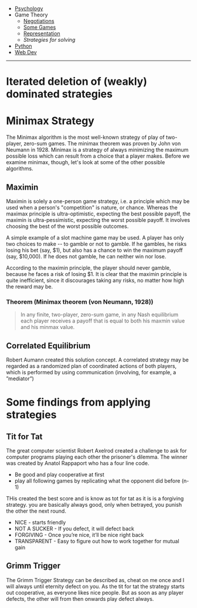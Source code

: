 <!-- Top Navigation -->
* [Psychology](/psycholgy.md)
* Game Theory
   * [Negotiations](/negotiations.md)
   * [Some Games](/gt-games.md)
   * [Representation](/gt-representation.md)
   * *Strategies for solving*
* [Python](/python.md)
* [Web Dev](/web-dev.md)

---

# Iterated deletion of (weakly) dominated strategies

# Minimax Strategy

The Minimax algorithm is the most well-known strategy of play of two-player, zero-sum games. The minimax theorem was proven by John von Neumann in 1928. Minimax is a strategy of always minimizing the maximum possible loss which can result from a choice that a player makes. Before we examine minimax, though, let's look at some of the other possible algorithms.

## Maximin

Maximin is solely a one-person game strategy, i.e. a principle which may be used when a person's "competition" is nature, or chance. Whereas the maximax principle is ultra-optimistic, expecting the best possible payoff, the maximin is ultra-pessimistic, expecting the worst possible payoff. It involves choosing the best of the worst possible outcomes.

A simple example of a slot machine game may be used. A player has only two choices to make -- to gamble or not to gamble. If he gambles, he risks losing his bet (say, $1), but also has a chance to win the maximum payoff (say, $10,000). If he does not gamble, he can neither win nor lose.

According to the maximin principle, the player should never gamble, because he faces a risk of losing $1. It is clear that the maximin principle is quite inefficient, since it discourages taking any risks, no matter how high the reward may be.

### Theorem (Minimax theorem (von Neumann, 1928))
>In any finite, two-player, zero-sum game, in any Nash equilibrium each player receives a payoff that is equal to both his maxmin value and his minmax value.

## Correlated Equilibrium

Robert Aumann created this solution concept. 
A correlated strategy may be regarded as a randomized plan of coordinated actions of both players, which is performed by using communication (involving, for example, a ”mediator”)

# Some findings from applying strategies

## Tit for Tat

The great computer scientist Robert Axelrod created a challenge to ask for computer programs playing each other the prisoner's dilemma. The winner was created by Anatol Rappaport who has a four line code. 
* Be good and play cooperative at first
* play all following games by replicating what the opponent did before (n-1)

THis created the best score and is know as tot for tat as it is is a forgiving strategy. you are basically always good, only when betrayed, you punish the other the next round.

* NICE - starts friendly
* NOT A SUCKER - If you defect, it will defect back
* FORGIVING - Once you’re nice, it’ll be nice right back
* TRANSPARENT - Easy to figure out how to work together for mutual gain

## Grimm Trigger

The Grimm Trigger Strategy can be described as, cheat on me once and I will always until eternity defect on you. As the tit for tat the strategy starts out cooperative, as everyone likes nice people. But as soon as any player defects, the other will from then onwards play defect always.

